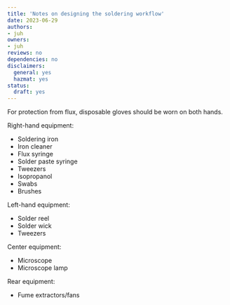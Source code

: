 ```yaml
---
title: 'Notes on designing the soldering workflow'
date: 2023-06-29
authors:
- juh
owners:
- juh
reviews: no
dependencies: no
disclaimers:
  general: yes
  hazmat: yes
status:
  draft: yes
---
```


For protection from flux, disposable gloves should be worn on both hands.

Right-hand equipment:
- Soldering iron
- Iron cleaner
- Flux syringe
- Solder paste syringe
- Tweezers
- Isopropanol
- Swabs
- Brushes

Left-hand equipment:
- Solder reel
- Solder wick
- Tweezers

Center equipment:
- Microscope
- Microscope lamp

Rear equipment:
- Fume extractors/fans